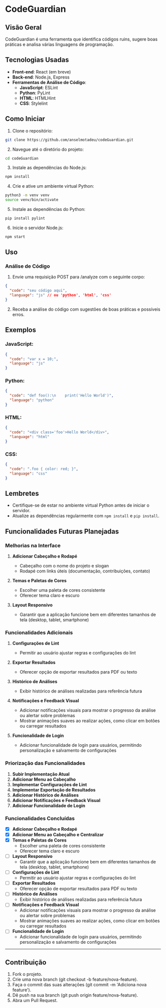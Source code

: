 # CodeGuardian

## Visão Geral

CodeGuardian é uma ferramenta que identifica códigos ruins, sugere boas práticas e analisa várias linguagens de programação.

## Tecnologias Usadas

- **Front-end**: React (em breve)
- **Back-end**: Node.js, Express
- **Ferramentas de Análise de Código**:
  - **JavaScript**: ESLint
  - **Python**: PyLint
  - **HTML**: HTMLHint
  - **CSS**: Stylelint

## Como Iniciar

1. Clone o repositório:

```bash
git clone https://github.com/anselmotadeu/codeGuardian.git
```

2. Navegue até o diretório do projeto:

```bash
cd codeGuardian
```

3. Instale as dependências do Node.js:

```bash
npm install
```

4. Crie e ative um ambiente virtual Python:

```bash
python3 -m venv venv
source venv/bin/activate
```

5. Instale as dependências do Python:

```bash
pip install pylint
```

6. Inicie o servidor Node.js:

```bash
npm start
```

## Uso

### Análise de Código

1. Envie uma requisição POST para /analyze com o seguinte corpo:

```json
{
  "code": "seu código aqui",
  "language": "js" // ou 'python', 'html', 'css'
}
```

2. Receba a análise do código com sugestões de boas práticas e possíveis erros.

## Exemplos

### JavaScript:

```json
{
  "code": "var x = 10;",
  "language": "js"
}
```

### Python:

```json
{
  "code": "def foo():\n    print('Hello World')",
  "language": "python"
}
```

### HTML:

```json
{
  "code": "<div class='foo'>Hello World</div>",
  "language": "html"
}
```

### CSS:

```json
{
  "code": ".foo { color: red; }",
  "language": "css"
}
```

## Lembretes

- Certifique-se de estar no ambiente virtual Python antes de iniciar o servidor.
- Atualize as dependências regularmente com `npm install` e `pip install`.

## Funcionalidades Futuras Planejadas

### Melhorias na Interface

1. **Adicionar Cabeçalho e Rodapé**
   - Cabeçalho com o nome do projeto e slogan
   - Rodapé com links úteis (documentação, contribuições, contato)

2. **Temas e Paletas de Cores**
   - Escolher uma paleta de cores consistente
   - Oferecer tema claro e escuro

3. **Layout Responsivo**
   - Garantir que a aplicação funcione bem em diferentes tamanhos de tela (desktop, tablet, smartphone)

### Funcionalidades Adicionais

1. **Configurações de Lint**
   - Permitir ao usuário ajustar regras e configurações do lint

2. **Exportar Resultados**
   - Oferecer opção de exportar resultados para PDF ou texto

3. **Histórico de Análises**
   - Exibir histórico de análises realizadas para referência futura

4. **Notificações e Feedback Visual**
   - Adicionar notificações visuais para mostrar o progresso da análise ou alertar sobre problemas
   - Mostrar animações suaves ao realizar ações, como clicar em botões ou carregar resultados

5. **Funcionalidade de Login**
   - Adicionar funcionalidade de login para usuários, permitindo personalização e salvamento de configurações

### Priorização das Funcionalidades

1. **Subir Implementação Atual**
2. **Adicionar Menu ao Cabeçalho**
3. **Implementar Configurações de Lint**
4. **Implementar Exportação de Resultados**
5. **Adicionar Histórico de Análises**
6. **Adicionar Notificações e Feedback Visual**
7. **Adicionar Funcionalidade de Login**

### Funcionalidades Concluídas

- [x] **Adicionar Cabeçalho e Rodapé**
- [x] **Adicionar Menu ao Cabeçalho e Centralizar**
- [x] **Temas e Paletas de Cores**
  - Escolher uma paleta de cores consistente
  - Oferecer tema claro e escuro
- [ ] **Layout Responsivo**
  - Garantir que a aplicação funcione bem em diferentes tamanhos de tela (desktop, tablet, smartphone)
- [ ] **Configurações de Lint**
  - Permitir ao usuário ajustar regras e configurações do lint
- [ ] **Exportar Resultados**
  - Oferecer opção de exportar resultados para PDF ou texto
- [ ] **Histórico de Análises**
  - Exibir histórico de análises realizadas para referência futura
- [ ] **Notificações e Feedback Visual**
  - Adicionar notificações visuais para mostrar o progresso da análise ou alertar sobre problemas
  - Mostrar animações suaves ao realizar ações, como clicar em botões ou carregar resultados
- [ ] **Funcionalidade de Login**
  - Adicionar funcionalidade de login para usuários, permitindo personalização e salvamento de configurações


---

## Contribuição

1. Fork o projeto.
2. Crie uma nova branch (git checkout -b feature/nova-feature).
3. Faça o commit das suas alterações (git commit -m 'Adiciona nova feature').
4. Dê push na sua branch (git push origin feature/nova-feature).
5. Abra um Pull Request.

